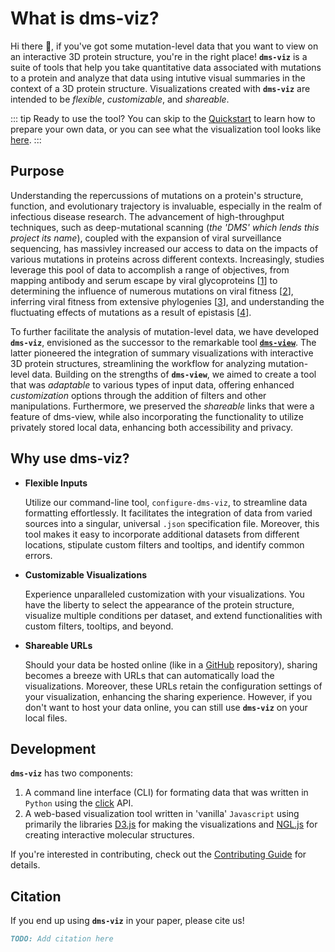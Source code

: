 # What is dms-viz?

Hi there 👋, if you've got some mutation-level data that you want to view on an interactive 3D protein structure, you're in the right place! **`dms-viz`** is a suite of tools that help you take quantitative data associated with mutations to a protein and analyze that data using intutive visual summaries in the context of a 3D protein structure. Visualizations created with **`dms-viz`** are intended to be _flexible_, _customizable_, and _shareable_.

::: tip Ready to use the tool?
You can skip to the [Quickstart](/introduction/getting-started/) to learn how to prepare your own data, or you can see what the visualization tool looks like [here](https://dms-viz.github.io/).
:::

## Purpose

Understanding the repercussions of mutations on a protein's structure, function, and evolutionary trajectory is invaluable, especially in the realm of infectious disease research. The advancement of high-throughput techniques, such as deep-mutational scanning (_the 'DMS' which lends this project its name_), coupled with the expansion of viral surveillance sequencing, has massivley increased our access to data on the impacts of various mutations in proteins across different contexts. Increasingly, studies leverage this pool of data to accomplish a range of objectives, from mapping antibody and serum escape by viral glycoproteins \[[1]()\] to determining the influence of numerous mutations on viral fitness \[[2]()\], inferring viral fitness from extensive phylogenies \[[3]()\], and understanding the fluctuating effects of mutations as a result of epistasis \[[4]()\].

To further facilitate the analysis of mutation-level data, we have developed **`dms-viz`**, envisioned as the successor to the remarkable tool [**`dms-view`**](https://dms-view.github.io/). The latter pioneered the integration of summary visualizations with interactive 3D protein structures, streamlining the workflow for analyzing mutation-level data. Building on the strengths of **`dms-view`**, we aimed to create a tool that was _adaptable_ to various types of input data, offering enhanced _customization_ options through the addition of filters and other manipulations. Furthermore, we preserved the _shareable_ links that were a feature of dms-view, while also incorporating the functionality to utilize privately stored local data, enhancing both accessibility and privacy.

## Why use dms-viz?

- **Flexible Inputs**

  Utilize our command-line tool, `configure-dms-viz`, to streamline data formatting effortlessly. It facilitates the integration of data from varied sources into a singular, universal `.json` specification file. Moreover, this tool makes it easy to incorporate additional datasets from different locations, stipulate custom filters and tooltips, and identify common errors.

- **Customizable Visualizations**

  Experience unparalleled customization with your visualizations. You have the liberty to select the appearance of the protein structure, visualize multiple conditions per dataset, and extend functionalities with custom filters, tooltips, and beyond.

- **Shareable URLs**

  Should your data be hosted online (like in a [GitHub](https://github.com/) repository), sharing becomes a breeze with URLs that can automatically load the visualizations. Moreover, these URLs retain the configuration settings of your visualization, enhancing the sharing experience. However, if you don't want to host your data online, you can still use **`dms-viz`** on your local files.

## Development

**`dms-viz`** has two components:

1. A command line interface (CLI) for formating data that was written in `Python` using the [click](https://click.palletsprojects.com/en/8.1.x/) API.
2. A web-based visualization tool written in 'vanilla' `Javascript` using primarily the libraries [D3.js](https://d3js.org/) for making the visualizations and [NGL.js](https://nglviewer.org/#page-top) for creating interactive molecular structures.

If you're interested in contributing, check out the [Contributing Guide](/project-info/contributing-guide/) for details.

## Citation

If you end up using **`dms-viz`** in your paper, please cite us!

```md
TODO: Add citation here
```
